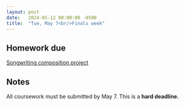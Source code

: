 ```yaml
---
layout: post
date:   2024-05-12 00:00:00 -0500
title:  "Tue, May 7<br/>Finals week"
---
```


## Homework due

[Songwriting composition project](/compositions/final)

## Notes

All coursework must be submitted by May 7. This is a **hard deadline.**